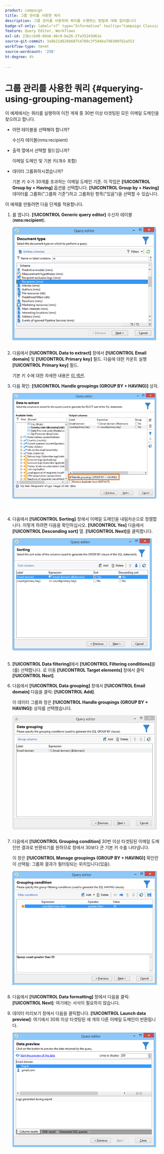 ```yaml
---
product: campaign
title: 그룹 관리를 사용한 쿼리
description: 그룹 관리를 사용하여 쿼리를 수행하는 방법에 대해 알아봅니다
badge-v7-only: label="v7" type="Informative" tooltip="Campaign Classic v7에만 적용됩니다."
feature: Query Editor, Workflows
exl-id: 23bccb48-60ab-46c9-be26-2fa35243d61e
source-git-commit: 3a9b21d626b60754789c3f594ba798309f62a553
workflow-type: tm+mt
source-wordcount: '258'
ht-degree: 4%

---
```


# 그룹 관리를 사용한 쿼리 {#querying-using-grouping-management}



이 예제에서는 쿼리를 실행하여 이전 게재 중 30번 이상 타겟팅된 모든 이메일 도메인을 찾으려고 합니다.

* 어떤 테이블을 선택해야 합니까?

  수신자 테이블(nms:recipient)

* 출력 열에서 선택할 필드입니까?

  이메일 도메인 및 기본 키(개수 포함)

* 데이터 그룹화하시겠습니까?

  기본 키 수가 30개를 초과하는 이메일 도메인 기준. 이 작업은 **[!UICONTROL Group by + Having]** 옵션을 선택합니다. **[!UICONTROL Group by + Having]** 데이터를 그룹화(&quot;그룹화 기준&quot;)하고 그룹화된 항목(&quot;있음&quot;)을 선택할 수 있습니다.

이 예제를 만들려면 다음 단계를 적용합니다.

1. 를 엽니다. **[!UICONTROL Generic query editor]** 수신자 테이블(**nms:recipient**).

   ![](assets/query_editor_02.png)

1. 다음에서 **[!UICONTROL Data to extract]** 창에서 **[!UICONTROL Email domain]** 및 **[!UICONTROL Primary key]** 필드. 다음에 대한 카운트 실행 **[!UICONTROL Primary key]** 필드.

   기본 키 수에 대한 자세한 내용은 [이 섹션](../../platform/using/defining-filter-conditions.md#building-expressions).

1. 다음 확인: **[!UICONTROL Handle groupings (GROUP BY + HAVING)]** 상자.

   ![](assets/query_editor_nveau_29.png)

1. 다음에서 **[!UICONTROL Sorting]** 창에서 이메일 도메인을 내림차순으로 정렬합니다. 이렇게 하려면 다음을 확인하십시오. **[!UICONTROL Yes]** 다음에서 **[!UICONTROL Descending sort]** 열. **[!UICONTROL Next]**&#x200B;를 클릭합니다.

   ![](assets/query_editor_nveau_70.png)

1. **[!UICONTROL Data filtering]**&#x200B;에서 **[!UICONTROL Filtering conditions]**&#x200B;을(를) 선택합니다. 로 이동 **[!UICONTROL Target elements]** 창에서 클릭 **[!UICONTROL Next]**.
1. 다음에서 **[!UICONTROL Data grouping]** 창에서 **[!UICONTROL Email domain]** 다음을 클릭: **[!UICONTROL Add]**.

   이 데이터 그룹화 창은 **[!UICONTROL Handle groupings (GROUP BY + HAVING]**) 상자를 선택했습니다.

   ![](assets/query_editor_blocklist_04.png)

1. 다음에서 **[!UICONTROL Grouping condition]** 30번 이상 타겟팅된 이메일 도메인만 결과로 반환되기를 원하므로 창에서 30보다 큰 기본 키 수를 나타냅니다.

   이 창은 **[!UICONTROL Manage groupings (GROUP BY + HAVING)]** 확인란이 선택됨: 그룹화 결과가 필터링되는 위치입니다(있음).

   ![](assets/query_editor_blocklist_05.png)

1. 다음에서 **[!UICONTROL Data formatting]** 창에서 다음을 클릭: **[!UICONTROL Next]**: 여기에는 서식이 필요하지 않습니다.
1. 데이터 미리보기 창에서 다음을 클릭합니다. **[!UICONTROL Launch data preview]**: 여기에서 30회 이상 타겟팅된 세 개의 다른 이메일 도메인이 반환됩니다.

   ![](assets/query_editor_blocklist_06.png)
